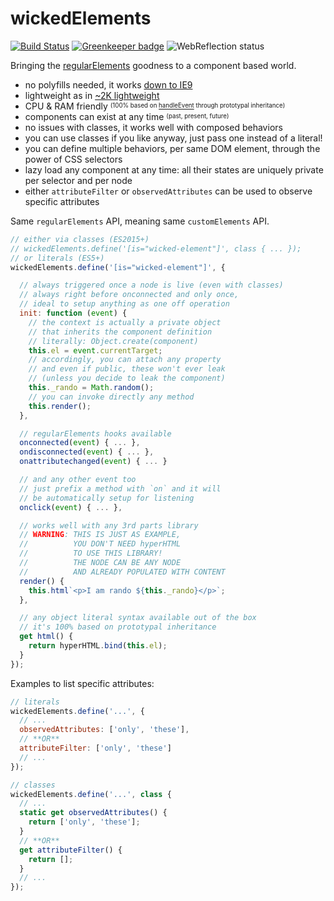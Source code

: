 # wickedElements

[![Build Status](https://travis-ci.com/WebReflection/wicked-elements.svg?branch=master)](https://travis-ci.com/WebReflection/wicked-elements) [![Greenkeeper badge](https://badges.greenkeeper.io/WebReflection/wicked-elements.svg)](https://greenkeeper.io/) ![WebReflection status](https://offline.report/status/webreflection.svg)

Bringing the [regularElements](https://github.com/WebReflection/regular-elements) goodness to a component based world.

  * no polyfills needed, it works [down to IE9](https://webreflection.github.io/wicked-elements/test/)
  * lightweight as in [~2K lightweight](https://unpkg.com/wicked-elements)
  * CPU & RAM friendly <sup><sub>(100% based on [handleEvent](https://medium.com/@WebReflection/dom-handleevent-a-cross-platform-standard-since-year-2000-5bf17287fd38) through prototypal inheritance)</sub></sup>
  * components can exist at any time <sup><sub>(past, present, future)</sub></sup>
  * no issues with classes, it works well with composed behaviors
  * you can use classes if you like anyway, just pass one instead of a literal!
  * you can define multiple behaviors, per same DOM element, through the power of CSS selectors
  * lazy load any component at any time: all their states are uniquely private per selector and per node
  * either `attributeFilter` or `observedAttributes` can be used to observe specific attributes

Same `regularElements` API, meaning same `customElements` API.

```js
// either via classes (ES2015+)
// wickedElements.define('[is="wicked-element"]', class { ... });
// or literals (ES5+)
wickedElements.define('[is="wicked-element"]', {

  // always triggered once a node is live (even with classes)
  // always right before onconnected and only once,
  // ideal to setup anything as one off operation
  init: function (event) {
    // the context is actually a private object
    // that inherits the component definition
    // literally: Object.create(component)
    this.el = event.currentTarget;
    // accordingly, you can attach any property
    // and even if public, these won't ever leak
    // (unless you decide to leak the component)
    this._rando = Math.random();
    // you can invoke directly any method
    this.render();
  },

  // regularElements hooks available
  onconnected(event) { ... },
  ondisconnected(event) { ... },
  onattributechanged(event) { ... }

  // and any other event too
  // just prefix a method with `on` and it will
  // be automatically setup for listening
  onclick(event) { ... },

  // works well with any 3rd parts library
  // WARNING: THIS IS JUST AS EXAMPLE,
  //          YOU DON'T NEED hyperHTML
  //          TO USE THIS LIBRARY!
  //          THE NODE CAN BE ANY NODE
  //          AND ALREADY POPULATED WITH CONTENT
  render() {
    this.html`<p>I am rando ${this._rando}</p>`;
  },

  // any object literal syntax available out of the box
  // it's 100% based on prototypal inheritance
  get html() {
    return hyperHTML.bind(this.el);
  }
});
```

Examples to list specific attributes:

```js
// literals
wickedElements.define('...', {
  // ...
  observedAttributes: ['only', 'these'],
  // **OR**
  attributeFilter: ['only', 'these']
  // ...
});

// classes
wickedElements.define('...', class {
  // ...
  static get observedAttributes() {
    return ['only', 'these'];
  }
  // **OR**
  get attributeFilter() {
    return [];
  }
  // ...
});

```
